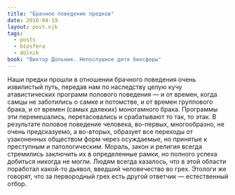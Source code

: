 ```yaml
---
title: "Брачное поведение предков"
date: 2016-04-19
layout: post.njk
tags:
  - posts
  - biosfera
  - dolnik
book: "Виктор Дольник. Непослушное дитя биосферы"
---
```


Наши предки прошли в отношении брачного поведения очень извилистый путь, передав нам по наследству целую кучу атавистических программ полового поведения — и от времен, когда самцы не заботились о самке и потомстве, и от времен группового брака, и от времен (самых далеких) моногамного брака. Программы эти перемешались, перетасовались и срабатывают то так, то этак. В результате половое поведение человека, во-первых, многообразно, не очень предсказуемо, а во-вторых, образует все переходы от узаконенных обществом форм через осуждаемые, но принятые к преступным и патологическим. Мораль, закон и религия всегда стремились заключить их в определенные рамки, но полного успеха добиться никогда не могли. Людям всегда казалось, что в этой области поработал какой-то дьявол, введший человечество во грех. Этологи же говорят, что за первородный грех есть другой ответчик — естественный отбор.
